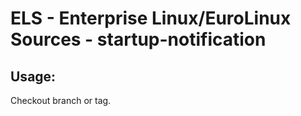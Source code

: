 # ELS - Enterprise Linux/EuroLinux Sources - startup-notification 
## Usage:
  Checkout branch or tag.
